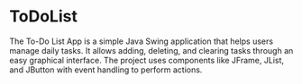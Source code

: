 # ToDoList
The To-Do List App is a simple Java Swing application that helps users manage daily tasks. It allows adding, deleting, and clearing tasks through an easy graphical interface. The project uses components like JFrame, JList, and JButton with event handling to perform actions. 
